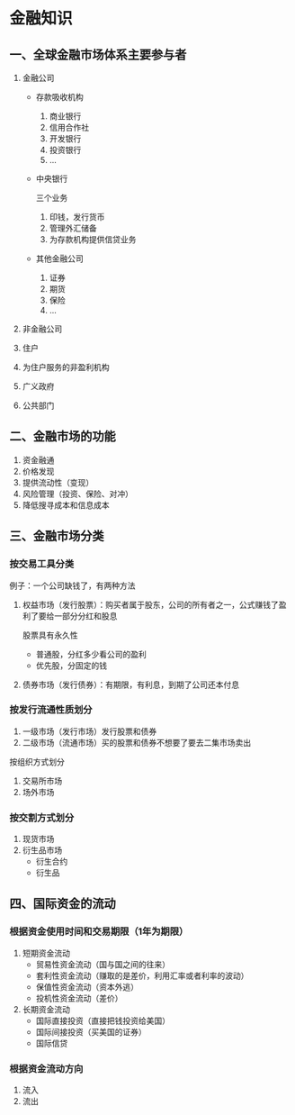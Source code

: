 # 金融知识

## 一、全球金融市场体系主要参与者

1. 金融公司

   - 存款吸收机构

     1. 商业银行
     2. 信用合作社
     3. 开发银行
     4. 投资银行
     5. ...

   - 中央银行

     三个业务

     1. 印钱，发行货币
     2. 管理外汇储备
     3. 为存款机构提供信贷业务

   - 其他金融公司

     1. 证券
     2. 期货
     3. 保险
     4. ...

2. 非金融公司

3. 住户

4. 为住户服务的非盈利机构

5. 广义政府

6. 公共部门

## 二、金融市场的功能

1. 资金融通
2. 价格发现
3. 提供流动性（变现）
4. 风险管理（投资、保险、对冲）
5. 降低搜寻成本和信息成本

## 三、金融市场分类

### 按交易工具分类

例子：一个公司缺钱了，有两种方法

1. 权益市场（发行股票）：购买者属于股东，公司的所有者之一，公式赚钱了盈利了要给一部分分红和股息

   股票具有永久性

   - 普通股，分红多少看公司的盈利
   - 优先股，分固定的钱

2. 债券市场（发行债券）：有期限，有利息，到期了公司还本付息

### 按发行流通性质划分

1. 一级市场（发行市场）发行股票和债券
2. 二级市场（流通市场）买的股票和债券不想要了要去二集市场卖出

按组织方式划分

1. 交易所市场
2. 场外市场

### 按交割方式划分

1. 现货市场
2. 衍生品市场
   - 衍生合约
   - 衍生品

## 四、国际资金的流动

### 根据资金使用时间和交易期限（1年为期限）

1. 短期资金流动
   - 贸易性资金流动（国与国之间的往来）
   - 套利性资金流动（赚取的是差价，利用汇率或者利率的波动）
   - 保值性资金流动（资本外逃）
   - 投机性资金流动（差价）
2. 长期资金流动
   - 国际直接投资（直接把钱投资给美国）
   - 国际间接投资（买美国的证券）
   - 国际信贷

### 根据资金流动方向

1. 流入
2. 流出